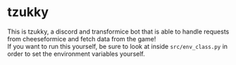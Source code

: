 # tzukky
This is tzukky, a discord and transformice bot that is able to handle requests from cheeseformice and fetch data from the game!  
If you want to run this yourself, be sure to look at inside `src/env_class.py` in order to set the environment variables yourself.
